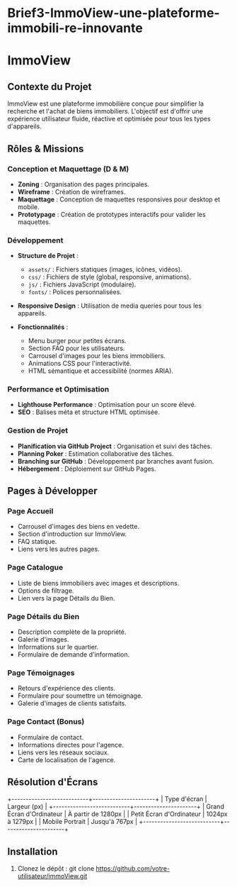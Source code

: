 # Brief3-ImmoView-une-plateforme-immobili-re-innovante
# ImmoView

## Contexte du Projet
ImmoView est une plateforme immobilière conçue pour simplifier la recherche et l'achat de biens immobiliers. L'objectif est d'offrir une expérience utilisateur fluide, réactive et optimisée pour tous les types d'appareils.

## Rôles & Missions

### Conception et Maquettage (D & M)
- **Zoning** : Organisation des pages principales.
- **Wireframe** : Création de wireframes.
- **Maquettage** : Conception de maquettes responsives pour desktop et mobile.
- **Prototypage** : Création de prototypes interactifs pour valider les maquettes.

### Développement
- **Structure de Projet** :
  - `assets/` : Fichiers statiques (images, icônes, vidéos).
  - `css/` : Fichiers de style (global, responsive, animations).
  - `js/` : Fichiers JavaScript (modulaire).
  - `fonts/` : Polices personnalisées.

- **Responsive Design** : Utilisation de media queries pour tous les appareils.
- **Fonctionnalités** :
  - Menu burger pour petites écrans.
  - Section FAQ pour les utilisateurs.
  - Carrousel d'images pour les biens immobiliers.
  - Animations CSS pour l'interactivité.
  - HTML sémantique et accessibilité (normes ARIA).

### Performance et Optimisation
- **Lighthouse Performance** : Optimisation pour un score élevé.
- **SEO** : Balises méta et structure HTML optimisée.

### Gestion de Projet
- **Planification via GitHub Project** : Organisation et suivi des tâches.
- **Planning Poker** : Estimation collaborative des tâches.
- **Branching sur GitHub** : Développement par branches avant fusion.
- **Hébergement** : Déploiement sur GitHub Pages.

## Pages à Développer

### Page Accueil
- Carrousel d'images des biens en vedette.
- Section d'introduction sur ImmoView.
- FAQ statique.
- Liens vers les autres pages.

### Page Catalogue
- Liste de biens immobiliers avec images et descriptions.
- Options de filtrage.
- Lien vers la page Détails du Bien.

### Page Détails du Bien
- Description complète de la propriété.
- Galerie d'images.
- Informations sur le quartier.
- Formulaire de demande d'information.

### Page Témoignages
- Retours d'expérience des clients.
- Formulaire pour soumettre un témoignage.
- Galerie d'images de clients satisfaits.

### Page Contact (Bonus)
- Formulaire de contact.
- Informations directes pour l'agence.
- Liens vers les réseaux sociaux.
- Carte de localisation de l'agence.

## Résolution d'Écrans

+---------------------------+----------------------+
| Type d'écran              | Largeur (px)         |
+---------------------------+----------------------+
| Grand Écran d'Ordinateur  | À partir de 1280px   |
| Petit Écran d'Ordinateur  | 1024px à 1279px      |
| Mobile Portrait           | Jusqu'à 767px        |
+---------------------------+----------------------+


## Installation
1. Clonez le dépôt :
   git clone https://github.com/votre-utilisateur/immoView.git
